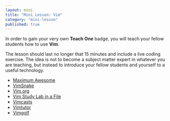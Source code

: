 ```yaml
---
layout: mini
title: "Mini Lesson: Vim"
category: "mini-lesson"
published: true
---
```


In order to gain your very own **Teach One** badge, you will teach your fellow students how to use **Vim**. 

The lesson should last no longer that 15 minutes and include a live coding exercise.  The idea is not to become a subject matter expert in whatever you are teaching, but instead to introduce your fellow students and yourself to a useful technology.

* [Maximum Awesome](https://github.com/square/maximum-awesome)
* [VimSnake](http://www.vimsnake.com/)
* [Vim.org](http://www.vim.org/)
* [Vim Study Lab in a File](https://gist.github.com/gmccreight/7519289/raw/master.vim)
* [Vimcasts](http://vimcasts.org/)
* [Vimtutor](http://linuxcommand.org/man_pages/vimtutor1.html)
* [Vimgolf](http://vimgolf.com/)
